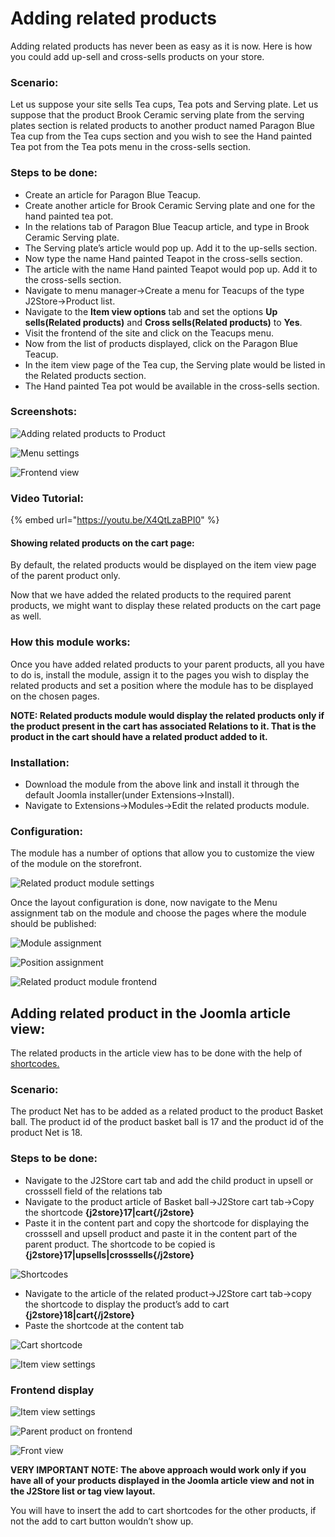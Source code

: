 # Adding related products

Adding related products has never been as easy as it is now. Here is how you could add up-sell and cross-sells products on your store.

### Scenario: <a id="scenario"></a>

Let us suppose your site sells Tea cups, Tea pots and Serving plate. Let us suppose that the product Brook Ceramic serving plate from the serving plates section is related products to another product named Paragon Blue Tea cup from the Tea cups section and you wish to see the Hand painted Tea pot from the Tea pots menu in the cross-sells section.

### Steps to be done: <a id="steps-to-be-done"></a>

* Create an article for Paragon Blue Teacup.
* Create another article for Brook Ceramic Serving plate and one for the hand painted tea pot.
* In the relations tab of Paragon Blue Teacup article, and type in Brook Ceramic Serving plate. 
* The Serving plate’s article would pop up. Add it to the up-sells section.
*  Now type the name Hand painted Teapot in the cross-sells section.
* The article with the name Hand painted Teapot would pop up. Add it to the cross-sells section.
* Navigate to menu manager-&gt;Create a menu for Teacups of the type J2Store-&gt;Product list.
* Navigate to the **Item view options** tab and set the options **Up sells\(Related products\)** and **Cross sells\(Related products\)** to **Yes**.
* Visit the frontend of the site and click on the Teacups menu.
* Now from the list of products displayed, click on the Paragon Blue Teacup.
* In the item view page of the Tea cup, the Serving plate would be listed in the Related products section.
* The Hand painted Tea pot would be available in the cross-sells section.

### Screenshots: <a id="screenshots"></a>

  

![Adding related products to Product](https://raw.githubusercontent.com/j2store/doc-images/master/catalog/adding-related-products/addingrelatedproducts-to-pro.png)

![Menu settings](https://raw.githubusercontent.com/j2store/doc-images/master/catalog/adding-related-products/addingrelatedproducts-menu-settings.png)

![Frontend view](https://raw.githubusercontent.com/j2store/doc-images/master/catalog/adding-related-products/frontendrelatedproducts.png)

### Video Tutorial: <a id="video-tutorial"></a>

{% embed url="https://youtu.be/X4QtLzaBPI0" %}

#### Showing related products on the cart page: <a id="showing-related-products-on-the-cart-page"></a>

By default, the related products would be displayed on the item view page of the parent product only.

Now that we have added the related products to the required parent products, we might want to display these related products on the cart page as well.

### How this module works: <a id="how-this-module-works"></a>

Once you have added related products to your parent products, all you have to do is, install the module, assign it to the pages you wish to display the related products and set a position where the module has to be displayed on the chosen pages.

**NOTE: Related products module would display the related products only if the product present in the cart has associated Relations to it. That is the product in the cart should have a related product added to it.**

### Installation: <a id="installation"></a>

* Download the module from the above link and install it through the default Joomla installer\(under Extensions-&gt;Install\).
* Navigate to Extensions-&gt;Modules-&gt;Edit the related products module.

### Configuration: <a id="configuration"></a>

The module has a number of options that allow you to customize the view of the module on the storefront.

![Related product module settings](https://raw.githubusercontent.com/j2store/doc-images/master/catalog/adding-related-products/rel-pro-mod-settings.png)

Once the layout configuration is done, now navigate to the Menu assignment tab on the module and choose the pages where the module should be published: 

![Module assignment](https://raw.githubusercontent.com/j2store/doc-images/master/catalog/adding-related-products/module-assignment.png)

 

![Position assignment](https://raw.githubusercontent.com/j2store/doc-images/master/catalog/adding-related-products/position-assignment.png)

![Related product module frontend](https://raw.githubusercontent.com/j2store/doc-images/master/catalog/adding-related-products/rel-pro-mod-frontend.png)

## Adding related product in the Joomla article view: <a id="adding-related-product-in-the-joomla-article-view"></a>

The related products in the article view has to be done with the help of [shortcodes.](http://docs.j2store.org/catalog/short-codes)

### Scenario: <a id="scenario-1"></a>

The product Net has to be added as a related product to the product Basket ball. The product id of the product basket ball is 17 and the product id of the product Net is 18.

### Steps to be done: <a id="steps-to-be-done-1"></a>

* Navigate to the J2Store cart tab and add the child product in upsell or crosssell field of the relations tab 
* Navigate to the product article of Basket ball-&gt;J2Store cart tab-&gt;Copy the shortcode **{j2store}17\|cart{/j2store}**
* Paste it in the content part and copy the shortcode for displaying the crosssell and upsell product and paste it in the content part of the parent product. The shortcode to be copied is **{j2store}17\|upsells\|crosssells{/j2store}**

![Shortcodes](https://raw.githubusercontent.com/j2store/doc-images/master/catalog/adding-related-products/rel-pro-addding-content.png)

* Navigate to the article of the related product-&gt;J2Store cart tab-&gt;copy the shortcode to display the product’s add to cart **{j2store}18\|cart{/j2store}**
* Paste the shortcode at the content tab

![Cart shortcode](https://raw.githubusercontent.com/j2store/doc-images/master/catalog/adding-related-products/cart-shortcode.png)

![Item view settings](https://raw.githubusercontent.com/j2store/doc-images/master//catalog/adding-related-products/content-plugin-item-view.png)

### Frontend display <a id="frontend-display"></a>

![Item view settings](https://raw.githubusercontent.com/j2store/doc-images/master/catalog/adding-related-products/content-plugin-item-view.png)

![Parent product on frontend](https://raw.githubusercontent.com/j2store/doc-images/master/catalog/adding-related-products/frontend-parent-pro.png)

![Front view](https://raw.githubusercontent.com/j2store/doc-images/master/catalog/adding-related-products/rel-pro-view-front.png)

**VERY IMPORTANT NOTE: The above approach would work only if you have all of your products displayed in the Joomla article view and not in the J2Store list or tag view layout.**

You will have to insert the add to cart shortcodes for the other products, if not the add to cart button wouldn’t show up. 

